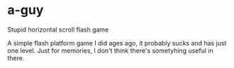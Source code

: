 # a-guy
Stupid horizontal scroll flash game  

A simple flash platform game I did ages ago, it probably sucks and has just one level. 
Just for memories, I don't think there's sometyhing useful in there.
